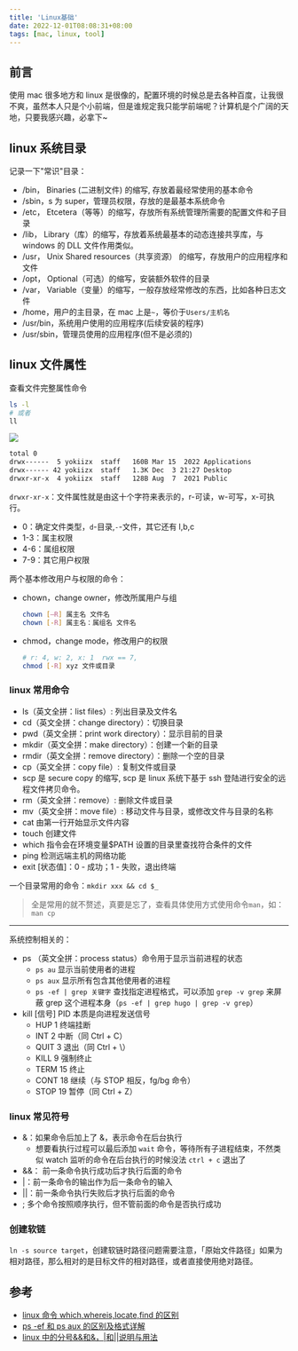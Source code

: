 ```yaml
---
title: 'Linux基础'
date: 2022-12-01T08:08:31+08:00
tags: [mac, linux, tool]
---
```


## 前言

使用 mac 很多地方和 linux 是很像的，配置环境的时候总是去各种百度，让我很不爽，虽然本人只是个小前端，但是谁规定我只能学前端呢？计算机是个广阔的天地，只要我感兴趣，必拿下~

## linux 系统目录

记录一下"常识"目录：

- /bin， Binaries (二进制文件) 的缩写, 存放着最经常使用的基本命令
- /sbin，s 为 super，管理员权限，存放的是最基本系统命令
- /etc， Etcetera（等等）的缩写，存放所有系统管理所需要的配置文件和子目录
- /lib， Library（库）的缩写，存放着系统最基本的动态连接共享库，与 windows 的 DLL 文件作用类似。
- /usr， Unix Shared resources（共享资源） 的缩写，存放用户的应用程序和文件
- /opt， Optional（可选）的缩写，安装额外软件的目录
- /var， Variable（变量）的缩写，一般存放经常修改的东西，比如各种日志文件
- /home，用户的主目录，在 mac 上是`~`，等价于`Users/主机名`
- /usr/bin，系统用户使用的应用程序(后续安装的程序)
- /usr/sbin，管理员使用的应用程序(但不是必须的)

## linux 文件属性

查看文件完整属性命令

```sh
ls -l
# 或者
ll
```

![](https://cdn.staticaly.com/gh/yokiizx/picgo@master/img/202212032127217.jpeg)

```sh
total 0
drwx------  5 yokiizx  staff   160B Mar 15  2022 Applications
drwx------ 42 yokiizx  staff   1.3K Dec  3 21:27 Desktop
drwxr-xr-x  4 yokiizx  staff   128B Aug  7  2021 Public
```

`drwxr-xr-x`：文件属性就是由这十个字符来表示的，r-可读，w-可写，x-可执行。

- 0：确定文件类型，`d`-目录,`-`-文件，其它还有 l,b,c
- 1-3：属主权限
- 4-6：属组权限
- 7-9：其它用户权限

两个基本修改用户与权限的命令：

- chown，change owner，修改所属用户与组
  ```sh
  chown [–R] 属主名 文件名
  chown [-R] 属主名：属组名 文件名
  ```
- chmod，change mode，修改用户的权限
  ```sh
  # r: 4, w: 2, x: 1  rwx == 7,
  chmod [-R] xyz 文件或目录
  ```

### linux 常用命令

- ls（英文全拼：list files）: 列出目录及文件名
- cd（英文全拼：change directory）：切换目录
- pwd（英文全拼：print work directory）：显示目前的目录
- mkdir（英文全拼：make directory）：创建一个新的目录
- rmdir（英文全拼：remove directory）：删除一个空的目录
- cp（英文全拼：copy file）: 复制文件或目录
- scp 是 secure copy 的缩写, scp 是 linux 系统下基于 ssh 登陆进行安全的远程文件拷贝命令。
- rm（英文全拼：remove）: 删除文件或目录
- mv（英文全拼：move file）: 移动文件与目录，或修改文件与目录的名称
- cat 由第一行开始显示文件内容
- touch 创建文件
- which 指令会在环境变量$PATH 设置的目录里查找符合条件的文件
- ping 检测远端主机的网络功能
- exit [状态值]：0 - 成功；1 - 失败，退出终端

一个目录常用的命令：`mkdir xxx && cd $_`

> 全是常用的就不赘述，真要是忘了，查看具体使用方式使用命令`man`，如： `man cp`

---

系统控制相关的：

- ps （英文全拼：process status）命令用于显示当前进程的状态
  - `ps au` 显示当前使用者的进程
  - `ps aux` 显示所有包含其他使用者的进程
  - `ps -ef | grep 关键字` 查找指定进程格式，可以添加 `grep -v grep` 来屏蔽 grep 这个进程本身（`ps -ef | grep hugo | grep -v grep`）
- kill [信号] PID 本质是向进程发送信号
  - HUP 1 终端挂断
  - INT 2 中断（同 Ctrl + C）
  - QUIT 3 退出（同 Ctrl + \）
  - KILL 9 强制终止
  - TERM 15 终止
  - CONT 18 继续（与 STOP 相反，fg/bg 命令）
  - STOP 19 暂停（同 Ctrl + Z）

### linux 常见符号

- &：如果命令后加上了 &，表示命令在后台执行
  - 想要看执行过程可以最后添加 `wait` 命令，等待所有子进程结束，不然类似 watch 监听的命令在后台执行的时候没法 `ctrl + c` 退出了
- &&： 前一条命令执行成功后才执行后面的命令
- |：前一条命令的输出作为后一条命令的输入
- ||：前一条命令执行失败后才执行后面的命令
- ; 多个命令按照顺序执行，但不管前面的命令是否执行成功

### 创建软链

`ln -s source target`，创建软链时路径问题需要注意，「原始文件路径」如果为相对路径，那么相对的是目标文件的相对路径，或者直接使用绝对路径。

## 参考

- [linux 命令 which,whereis,locate,find 的区别](https://zhuanlan.zhihu.com/p/35727707)
- [ps -ef 和 ps aux 的区别及格式详解](https://www.cnblogs.com/5201351/p/4206461.html)
- [linux 中的分号&&和&，|和||说明与用法](https://cloud.tencent.com/developer/article/1722164)
